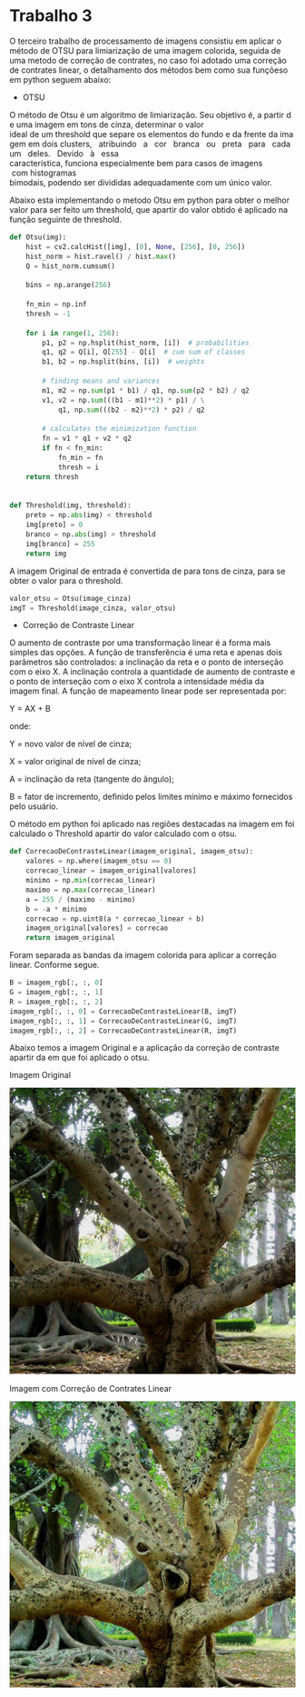 # Trabalho 3
O terceiro trabalho de processamento de imagens consistiu em aplicar o método de OTSU para limiarização de uma imagem colorida, seguida de uma metodo de correção de contrates, no caso foi adotado uma correção de contrates linear, o detalhamento dos métodos bem como sua funçõeso em python seguem abaixo:

* OTSU

O método de Otsu é um algoritmo de limiarização. Seu objetivo é, a partir de uma imagem em tons de cinza, determinar o valor ideal de um threshold que separe os elementos do fundo e da frente da imagem em dois
clusters,   atribuindo   a   cor   branca   ou   preta   para   cada   um   deles.   Devido   à   essa
característica, funciona especialmente bem para casos de imagens  com histogramas
bimodais, podendo ser divididas adequadamente com um único valor.

Abaixo esta implementando o metodo Otsu em python para obter o melhor valor para ser feito um threshold, que apartir do valor obtido é aplicado na função seguinte de threshold.

```python
def Otsu(img):
    hist = cv2.calcHist([img], [0], None, [256], [0, 256])
    hist_norm = hist.ravel() / hist.max()
    Q = hist_norm.cumsum()

    bins = np.arange(256)

    fn_min = np.inf
    thresh = -1

    for i in range(1, 256):
        p1, p2 = np.hsplit(hist_norm, [i])  # probabilities
        q1, q2 = Q[i], Q[255] - Q[i]  # cum sum of classes
        b1, b2 = np.hsplit(bins, [i])  # weights

        # finding means and variances
        m1, m2 = np.sum(p1 * b1) / q1, np.sum(p2 * b2) / q2
        v1, v2 = np.sum(((b1 - m1)**2) * p1) / \
            q1, np.sum(((b2 - m2)**2) * p2) / q2

        # calculates the minimization function
        fn = v1 * q1 + v2 * q2
        if fn < fn_min:
            fn_min = fn
            thresh = i
    return thresh


def Threshold(img, threshold):
    preto = np.abs(img) < threshold
    img[preto] = 0
    branco = np.abs(img) > threshold
    img[branco] = 255
    return img
```

A imagem Original de entrada é convertida de para tons de cinza, para se obter o valor para o threshold.

```python
valor_otsu = Otsu(image_cinza)
imgT = Threshold(image_cinza, valor_otsu)
```

* Correção de Contraste Linear

O aumento de contraste por uma transformação linear é a forma mais simples das opções. A função de transferência é uma reta e apenas dois parâmetros são controlados: a inclinação da reta e o ponto de interseção com o eixo X. A inclinação controla a quantidade de aumento de contraste e o ponto de interseção com o eixo X controla a intensidade média da imagem final.
A função de mapeamento linear pode ser representada por:

Y = AX + B

onde:

Y = novo valor de nível de cinza;

X = valor original de nível de cinza;

A = inclinação da reta (tangente do ângulo);

B = fator de incremento, definido pelos limites mínimo e máximo fornecidos pelo usuário.

O método em python foi aplicado nas regiões destacadas na imagem em foi calculado o Threshold apartir do valor calculado com o otsu.

```python
def CorrecaoDeContrasteLinear(imagem_original, imagem_otsu):
    valores = np.where(imagem_otsu == 0)
    correcao_linear = imagem_original[valores]
    minimo = np.min(correcao_linear)
    maximo = np.max(correcao_linear)
    a = 255 / (maximo - minimo)
    b = -a * minimo
    correcao = np.uint8(a * correcao_linear + b)
    imagem_original[valores] = correcao
    return imagem_original
```


Foram separada as bandas da imagem colorida para aplicar a correção linear. Conforme segue.

```python
B = imagem_rgb[:, :, 0]
G = imagem_rgb[:, :, 1]
R = imagem_rgb[:, :, 2]
imagem_rgb[:, :, 0] = CorrecaoDeContrasteLinear(B, imgT)
imagem_rgb[:, :, 1] = CorrecaoDeContrasteLinear(G, imgT)
imagem_rgb[:, :, 2] = CorrecaoDeContrasteLinear(R, imgT)
```

Abaixo temos a imagem Original e a aplicação da correção de contraste apartir da em que foi aplicado o otsu.

Imagem Original


![alt tag](https://github.com/LucasHelal/ProcessamentoImagensMestrado/blob/master/arvore.jpg?raw=true)

Imagem com Correção de Contrates Linear

![alt tag](https://github.com/LucasHelal/ProcessamentoImagensMestrado/blob/master/trab3/ContrasteLinear.png?raw=true)

